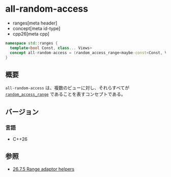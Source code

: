 # all-random-access
* ranges[meta header]
* concept[meta id-type]
* cpp26[meta cpp]

```cpp
namespace std::ranges {
  template<bool Const, class... Views>
  concept all-random-access = (random_access_range<maybe-const<Const, Views>> && ...);
}
```

## 概要

`all-random-access` は、複数のビューに対し、それらすべてが [`random_access_range`](random_access_range.md) であることを表すコンセプトである。

## バージョン
### 言語
- C++26

## 参照
- [26.7.5 Range adaptor helpers](https://eel.is/c++draft/range.adaptor.helpers)
